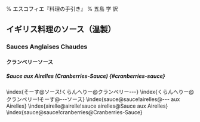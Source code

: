 % エスコフィエ『料理の手引き』
% 五島 学 訳

## イギリス料理のソース（温製）

### Sauces Anglaises Chaudes


#### クランベリーソース

##### Sauce aux Airelles (*Cranberries-Sauce*) {#cranberries-sauce}

\index{そーす@ソース!くらんへりー@クランベリー---}
\index{くらんへりー@クランベリー!そーす@---ソース}
\index{sauce@sauce!airelles@--- aux Airelles}
\index{airelle@airelle!sauce airelles@Sauce aux Airelles}
\index{sauce@sauce!cranberries@Cranberries-Sauce}



